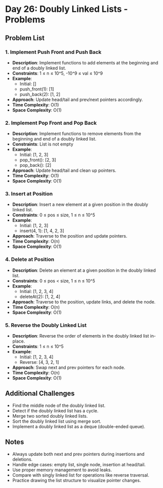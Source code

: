 # Day 26: Doubly Linked Lists - Problems

## Problem List

### 1. Implement Push Front and Push Back

- **Description**: Implement functions to add elements at the beginning and end of a doubly linked list.
- **Constraints**: 1 ≤ n ≤ 10^5, -10^9 ≤ val ≤ 10^9
- **Example**:
  - Initial: []
  - push_front(1): [1]
  - push_back(2): [1, 2]
- **Approach**: Update head/tail and prev/next pointers accordingly.
- **Time Complexity**: O(1)
- **Space Complexity**: O(1)

### 2. Implement Pop Front and Pop Back

- **Description**: Implement functions to remove elements from the beginning and end of a doubly linked list.
- **Constraints**: List is not empty
- **Example**:
  - Initial: [1, 2, 3]
  - pop_front(): [2, 3]
  - pop_back(): [2]
- **Approach**: Update head/tail and clean up pointers.
- **Time Complexity**: O(1)
- **Space Complexity**: O(1)

### 3. Insert at Position

- **Description**: Insert a new element at a given position in the doubly linked list.
- **Constraints**: 0 ≤ pos ≤ size, 1 ≤ n ≤ 10^5
- **Example**:
  - Initial: [1, 2, 3]
  - insert(4, 1): [1, 4, 2, 3]
- **Approach**: Traverse to the position and update pointers.
- **Time Complexity**: O(n)
- **Space Complexity**: O(1)

### 4. Delete at Position

- **Description**: Delete an element at a given position in the doubly linked list.
- **Constraints**: 0 ≤ pos < size, 1 ≤ n ≤ 10^5
- **Example**:
  - Initial: [1, 2, 3, 4]
  - deleteAt(2): [1, 2, 4]
- **Approach**: Traverse to the position, update links, and delete the node.
- **Time Complexity**: O(n)
- **Space Complexity**: O(1)

### 5. Reverse the Doubly Linked List

- **Description**: Reverse the order of elements in the doubly linked list in-place.
- **Constraints**: 1 ≤ n ≤ 10^5
- **Example**:
  - Initial: [1, 2, 3, 4]
  - Reverse: [4, 3, 2, 1]
- **Approach**: Swap next and prev pointers for each node.
- **Time Complexity**: O(n)
- **Space Complexity**: O(1)

## Additional Challenges

- Find the middle node of the doubly linked list.
- Detect if the doubly linked list has a cycle.
- Merge two sorted doubly linked lists.
- Sort the doubly linked list using merge sort.
- Implement a doubly linked list as a deque (double-ended queue).

## Notes

- Always update both next and prev pointers during insertions and deletions.
- Handle edge cases: empty list, single node, insertion at head/tail.
- Use proper memory management to avoid leaks.
- Compare with singly linked list for operations like reverse traversal.
- Practice drawing the list structure to visualize pointer changes.
